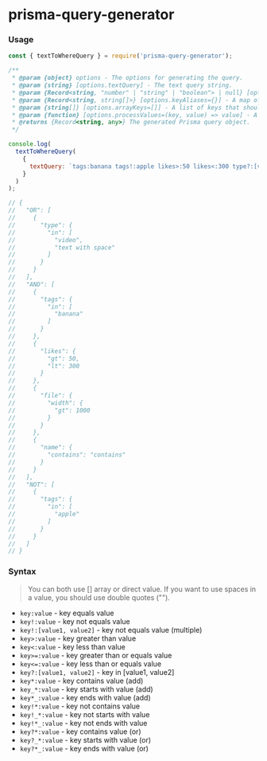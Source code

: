 # prisma-query-generator


### Usage

```js
const { textToWhereQuery } = require('prisma-query-generator');

/**
 * @param {object} options - The options for generating the query.
 * @param {string} [options.textQuery] - The text query string.
 * @param {Record<string, "number" | "string" | "boolean"> | null} [options.validKeys=null] - A map of valid keys and their expected types.
 * @param {Record<string, string[]>} [options.keyAliases={}] - A map of key aliases to their corresponding original keys.
 * @param {string[]} [options.arrayKeys=[]] - A list of keys that should be treated as arrays.
 * @param {function} [options.processValues=(key, value) => value] - A function to process the values before adding them to the query.
 * @returns {Record<string, any>} The generated Prisma query object.
 */

console.log(
  textToWhereQuery(
    {
      textQuery: `tags:banana tags!:apple likes>:50 likes<:300 type?:[video, "text with space"], file.width>:1000 name*:contains`,
    }
  )
);

// {
//   "OR": [
//     {
//       "type": {
//         "in": [
//           "video",
//           "text with space"
//         ]
//       }
//     }
//   ],
//   "AND": [
//     {
//       "tags": {
//         "in": [
//           "banana"
//         ]
//       }
//     },
//     {
//       "likes": {
//         "gt": 50,
//         "lt": 300
//       }
//     },
//     {
//       "file": {
//         "width": {
//           "gt": 1000
//         }
//       }
//     },
//     {
//       "name": {
//         "contains": "contains"
//       }
//     }
//   ],
//   "NOT": [
//     {
//       "tags": {
//         "in": [
//           "apple"
//         ]
//       }
//     }
//   ]
// }
```

### Syntax
> You can both use [] array or direct value. If you want to use spaces in a value, you should use double quotes (""). 
- `key:value` - key equals value
- `key!:value` - key not equals value
- `key!:[value1, value2]` - key not equals value (multiple)
- `key>:value` - key greater than value
- `key<:value` - key less than value
- `key>=:value` - key greater than or equals value
- `key<=:value` - key less than or equals value
- `key?:[value1, value2]` - key in [value1, value2]
- `key*:value` - key contains value (add)
- `key_*:value` - key starts with value (add)
- `key*_:value` - key ends with value (add)
- `key!*:value` - key not contains value
- `key!_*:value` - key not starts with value
- `key!*_:value` - key not ends with value
- `key?*:value` - key contains value (or)
- `key?_*:value` - key starts with value (or)
- `key?*_:value` - key ends with value (or)